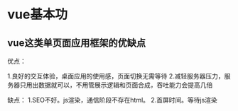 # vue基本功

## vue这类单页面应用框架的优缺点

优点：

1.良好的交互体验，桌面应用的使用感，页面切换无需等待
2.减轻服务器压力，服务器只用出数据就可以，不用管展示逻辑和页面合成，吞吐能力会提高几倍

缺点：
1.SEO不好。js渲染，通信阶段不存在html。
2.首屏时间。等待js渲染